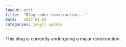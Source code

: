 ```yaml
---
layout: post
title:  "Blog under construction..."
date:   2017-01-02
categories: jekyll update
---
```

This blog is currently undergoing a major construction.
